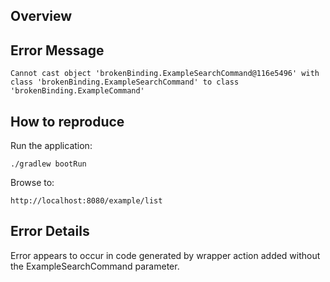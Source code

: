 Overview
---

## Error Message

    Cannot cast object 'brokenBinding.ExampleSearchCommand@116e5496' with class 'brokenBinding.ExampleSearchCommand' to class 'brokenBinding.ExampleCommand'

## How to reproduce

Run the application:
    
    ./gradlew bootRun

Browse to:
    
    http://localhost:8080/example/list

## Error Details

Error appears to occur in code generated by wrapper action added without the ExampleSearchCommand parameter.